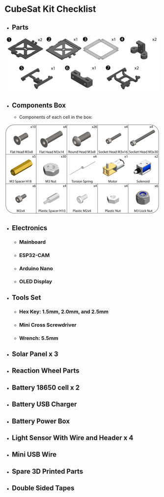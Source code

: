# CubeSat Kit Checklist
- ## Parts
![](../Figures/PartList.png)

- ## Components Box
    - Components of each cell in the box:

![](../Figures/ComponentBoxList.png)

- ## Electronics
    - ### Mainboard
    - ### ESP32-CAM
    - ### Arduino Nano
    - ### OLED Display

- ## Tools Set
    - ### Hex Key: 1.5mm, 2.0mm, and 2.5mm
    - ### Mini Cross Screwdriver
    - ### Wrench: 5.5mm

- ## Solar Panel x 3

- ## Reaction Wheel Parts

- ## Battery 18650 cell x 2

- ## Battery USB Charger

- ## Battery Power Box

- ## Light Sensor With Wire and Header x 4

- ## Mini USB Wire

- ## Spare 3D Printed Parts

- ## Double Sided Tapes 